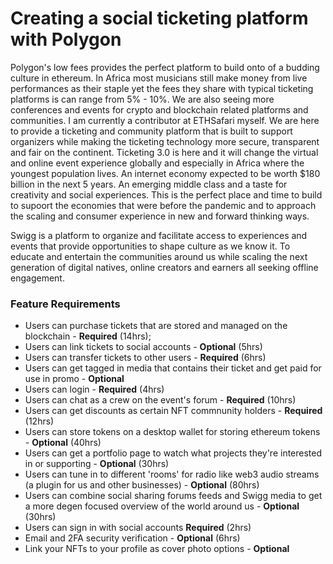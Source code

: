 # Creating a social ticketing platform with Polygon
Polygon's low fees provides the perfect platform to build onto of a budding culture in ethereum. In Africa most musicians still make money from live performances as their staple yet the fees they share with typical ticketing platforms is can range from 5% - 10%. We are also seeing more conferences and events for crypto and blockchain related platforms and communities. I am currently a contributor at ETHSafari myself. We are here to provide a ticketing and community platform that is built to support organizers while making the ticketing technology more secure, transparent and fair on the continent. Ticketing 3.0 is here and it will change the virtual and online event experience globally and especially in Africa where the youngest population lives. An internet economy expected to be worth $180 billion in the next 5 years.
An emerging middle class and a taste for creativity and social experiences. This is the perfect place and time to build to supoort the economies that were before the pandemic and to approach the scaling and consumer experience in new and forward thinking ways.

Swigg is a platform to organize and facilitate access to experiences and events that provide opportunities to shape culture as we know it. To educate and entertain the communities around us while scaling the next generation of digital natives, online creators and earners all seeking offline engagement.

### Feature Requirements
- Users can purchase tickets that are stored and managed on the blockchain - **Required** (14hrs);
- Users can link tickets to social accounts - **Optional** (5hrs)
- Users can transfer tickets to other users - **Required** (6hrs)
- Users can get tagged in media that contains their ticket and get paid for use in promo - **Optional**
- Users can login - **Required** (4hrs)
- Users can chat as a crew on the event's forum - **Required** (10hrs)
- Users can get discounts as certain NFT commnunity holders - **Required** (12hrs)
- Users can store tokens on a desktop wallet for storing ethereum tokens - **Optional** (40hrs)
- Users can get a portfolio page to watch what projects they're interested in or supporting - **Optional** (30hrs)
- Users can tune in to different 'rooms' for radio like web3 audio streams (a plugin for us and other businesses) - **Optional** (80hrs)
- Users can combine social sharing forums feeds and Swigg media to get a more degen focused overview of the world around us - **Optional** (30hrs)
- Users can sign in with social accounts **Required** (2hrs)
- Email and 2FA security verification - **Optional** (6hrs)
- Link your NFTs to your profile as cover photo options -  **Optional**


